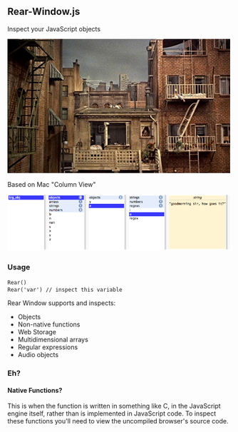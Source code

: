 ## Rear-Window.js

Inspect your JavaScript objects

![Rear Window, Alfred Hitchcock, 1954](https://github.com/lukes/rear-window.js/raw/master/dev/rearwindow.jpg)

Based on Mac "Column View"

![Screen Cap](https://github.com/lukes/rear-window.js/raw/master/dev/screen.png)

### Usage

    Rear()
    Rear('var') // inspect this variable

Rear Window supports and inspects:

* Objects
* Non-native functions
* Web Storage
* Multidimensional arrays
* Regular expressions
* Audio objects

### Eh?

#### Native Functions? 

This is when the function is written in something like C, in the JavaScript engine itself, rather than is implemented in JavaScript code. To inspect these functions you'll need to view the uncompiled browser's source code.